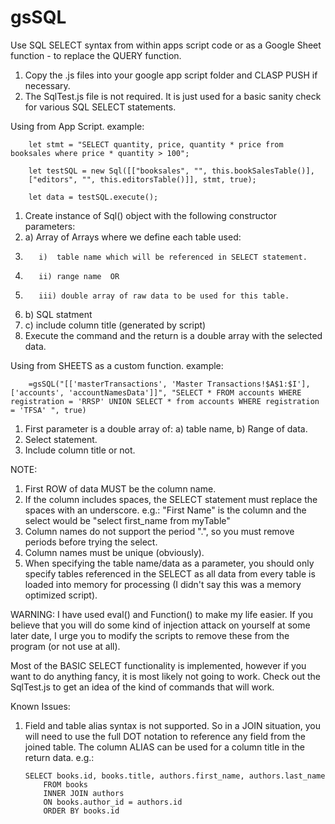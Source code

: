 # gsSQL
Use SQL SELECT syntax from within apps script code or as a Google Sheet function - to replace the QUERY function.

1.  Copy the .js files into your google app script folder and CLASP PUSH if necessary.
2.  The SqlTest.js file is not required. It is just used for a basic sanity check for various SQL SELECT statements.


Using from App Script.
example:

        let stmt = "SELECT quantity, price, quantity * price from booksales where price * quantity > 100";

        let testSQL = new Sql([["booksales", "", this.bookSalesTable()],
        ["editors", "", this.editorsTable()]], stmt, true);
        
        let data = testSQL.execute();
        
1.  Create instance of Sql() object with the following constructor parameters:
2.    a)  Array of Arrays where we define each table used:
3.        i)  table name which will be referenced in SELECT statement.
4.        ii) range name  OR
5.        iii) double array of raw data to be used for this table.
6.    b)  SQL statment
7.    c)  include column title (generated by script)
8.   Execute the command and the return is a double array with the selected data.

Using from SHEETS as a custom function.
example:

        =gsSQL("[['masterTransactions', 'Master Transactions!$A$1:$I'], ['accounts', 'accountNamesData']]", "SELECT * FROM accounts WHERE registration = 'RRSP' UNION SELECT * from accounts WHERE registration = 'TFSA' ", true)
        
1.  First parameter is a double array of:  a) table name, b) Range of data.
2.  Select statement.
3.  Include column title or not.

NOTE:
1.  First ROW of data MUST be the column name.
2.  If the column includes spaces, the SELECT statement must replace the spaces with an underscore.  e.g.:  "First Name" is the column and the select would be "select first_name from myTable"
3.  Column names do not support the period ".", so you must remove periods before trying the select.
4.  Column names must be unique (obviously).
5.  When specifying the table name/data as a parameter, you should only specify tables referenced in the SELECT as all data from every table is loaded into memory for processing (I didn't say this was a memory optimized script).

WARNING:
I have used eval() and Function() to make my life easier.  If you believe that you will do some kind of injection attack on yourself at some later date, I urge you to modify the scripts to remove these from the program (or not use at all).

Most of the BASIC SELECT functionality is implemented, however if you want to do anything fancy, it is most likely not going to work.  Check out the SqlTest.js to get an idea of the kind of commands that will work.  

Known Issues:

1)  Field and table alias syntax is not supported.  So in a JOIN situation, you will need to use the full DOT notation to reference any field from the joined table.  The column ALIAS can be used for a column title in the return data.  e.g.:

        SELECT books.id, books.title, authors.first_name, authors.last_name 
            FROM books 
            INNER JOIN authors 
            ON books.author_id = authors.id
            ORDER BY books.id
